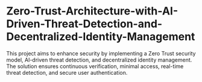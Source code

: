 # Zero-Trust-Architecture-with-AI-Driven-Threat-Detection-and-Decentralized-Identity-Management
This project aims to enhance security by implementing a Zero Trust security model, AI-driven threat detection, and decentralized identity management. The solution ensures continuous verification, minimal access, real-time threat detection, and secure user authentication.
